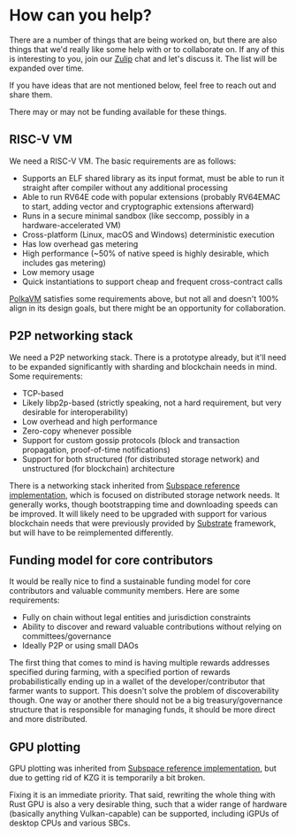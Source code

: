 # How can you help?

There are a number of things that are being worked on, but there are also things that we'd really like some help with or
to collaborate on. If any of this is interesting to you, join our [Zulip] chat and let's discuss it. The list will be
expanded over time.

[Zulip]: https://abundance.zulipchat.com/

If you have ideas that are not mentioned below, feel free to reach out and share them.

There may or may not be funding available for these things.

## RISC-V VM

We need a RISC-V VM. The basic requirements are as follows:

* Supports an ELF shared library as its input format, must be able to run it straight after compiler without any
  additional processing
* Able to run RV64E code with popular extensions (probably RV64EMAC to start, adding vector and cryptographic extensions
  afterward)
* Runs in a secure minimal sandbox (like seccomp, possibly in a hardware-accelerated VM)
* Cross-platform (Linux, macOS and Windows) deterministic execution
* Has low overhead gas metering
* High performance (~50% of native speed is highly desirable, which includes gas metering)
* Low memory usage
* Quick instantiations to support cheap and frequent cross-contract calls

[PolkaVM](https://github.com/paritytech/polkavm) satisfies some requirements above, but not all and doesn't 100% align
in its design goals, but there might be an opportunity for collaboration.

## P2P networking stack

We need a P2P networking stack. There is a prototype already, but it'll need to be expanded significantly with sharding
and blockchain needs in mind. Some requirements:

* TCP-based
* Likely libp2p-based (strictly speaking, not a hard requirement, but very desirable for interoperability)
* Low overhead and high performance
* Zero-copy whenever possible
* Support for custom gossip protocols (block and transaction propagation, proof-of-time notifications)
* Support for both structured (for distributed storage network) and unstructured (for blockchain) architecture

There is a networking stack inherited from [Subspace reference implementation], which is focused on distributed storage
network needs. It generally works, though bootstrapping time and downloading speeds can be improved. It will likely need
to be upgraded with support for various blockchain needs that were previously provided by [Substrate] framework, but
will have to be reimplemented differently.

[Subspace reference implementation]: https://github.com/autonomys/subspace

[Substrate]: https://github.com/paritytech/polkadot-sdk/tree/master/substrate

## Funding model for core contributors

It would be really nice to find a sustainable funding model for core contributors and valuable community members. Here
are some requirements:

* Fully on chain without legal entities and jurisdiction constraints
* Ability to discover and reward valuable contributions without relying on committees/governance
* Ideally P2P or using small DAOs

The first thing that comes to mind is having multiple rewards addresses specified during farming, with a specified
portion of rewards probabilistically ending up in a wallet of the developer/contributor that farmer wants to support.
This doesn't solve the problem of discoverability though. One way or another there should not be a big
treasury/governance structure that is responsible for managing funds, it should be more direct and more distributed.

## GPU plotting

GPU plotting was inherited from [Subspace reference implementation], but due to getting rid of KZG it is temporarily a
bit broken.

Fixing it is an immediate priority. That said, rewriting the whole thing with Rust GPU is also a very desirable thing,
such that a wider range of hardware (basically anything Vulkan-capable) can be supported, including iGPUs of desktop
CPUs and various SBCs.
